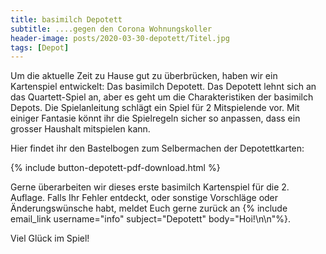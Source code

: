 ```yaml
---
title: basimilch Depotett
subtitle: ....gegen den Corona Wohnungskoller
header-image: posts/2020-03-30-depotett/Titel.jpg
tags: [Depot]
---
```


Um die aktuelle Zeit zu Hause gut zu überbrücken, haben wir ein Kartenspiel entwickelt: Das basimilch Depotett. 
Das Depotett lehnt sich an das Quartett-Spiel an, aber es geht um die Charakteristiken der basimilch Depots. 
Die Spielanleitung schlägt ein Spiel für 2 Mitspielende vor. Mit einiger Fantasie könnt ihr die Spielregeln sicher  so anpassen, 
dass ein grosser Haushalt mitspielen kann.

Hier findet ihr den Bastelbogen zum Selbermachen der Depotettkarten: 

{% include button-depotett-pdf-download.html %}

Gerne überarbeiten wir dieses erste basimilch Kartenspiel für die 2. Auflage. Falls Ihr Fehler entdeckt, oder sonstige Vorschläge oder Änderungswünsche habt, meldet Euch gerne zurück an {% include email_link username="info" subject="Depotett" body="Hoi!\n\n"%}. 

Viel Glück im Spiel!


